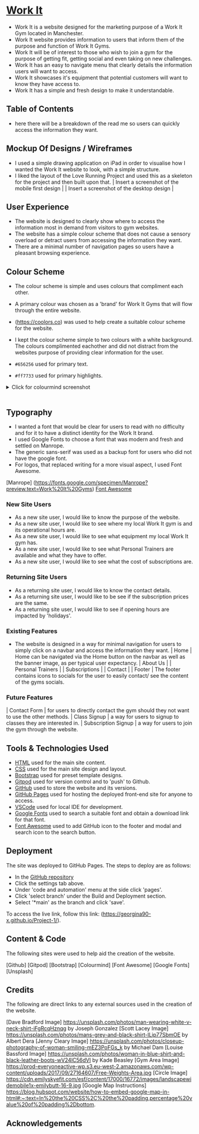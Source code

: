 # [Work It]('#' "Click to view the deployed site")

- Work It is a website designed for the marketing purpose of a Work It Gym located in Manchester.
- Work It website provides information to users that inform them of the purpose and function of Work It Gyms.
- Work It will be of interest to those who wish to join a gym for the purpose of getting fit, getting social and even taking on new challenges.
- Work It has an easy to navigate menu that clearly details the information users will want to access.
- Work It showcases it's equipment that potential customers will want to know they have access to. 
- Work It has a simple and fresh design to make it understandable.

## Table of Contents
- here there will be a breakdown of the read me so users can quickly access the information they want.

## Mockup Of Designs / Wireframes

- I used a simple drawing application on iPad in order to visualise how I wanted the Work It website to look, with a simple structure.
- I liked the layout of the Love Running Project and used this as a skeleton for the project and then built upon that.
| Insert a screenshot of the mobile first design |
| Insert a screenshot of the desktop design |


## User Experience

- The website is designed to clearly show where to access the information most in demand from visitors to gym websites.
- The website has a simple colour scheme that does not cause a sensory overload or detract users from accessing the information they want.
- There are a minimal number of navigation pages so users have a pleasant browsing experience.

## Colour Scheme

- The colour scheme is simple and uses colours that compliment each other.
- A primary colour was chosen as a 'brand' for Work It Gyms that will flow through the entire website.
- (https://coolors.co) was used to help create a suitable colour scheme for the website.
- I kept the colour scheme simple to two colours with a white background. The colours complimented eachother and did not distract from the websites purpose of providing clear information for the user.

- `#656256` used for primary text.
- `#ff7733` used for primary highlights.


<details>
<summary>Click for colourmind screenshot</summary>

![Alt Text](/workspace/Project-1/assets/images/coolors colour scheme.png)

</details><br>

## Typography

- I wanted a font that would be clear for users to read with no difficulty and for it to have a distinct identity for the Work It brand.
- I used Google Fonts to choose a font that was modern and fresh and settled on Manrope.
- The generic sans-serif was used as a backup font for users who did not have the google font.
- For logos, that replaced writing for a more visual aspect, I used Font Awesome. 

[Manrope] (https://fonts.google.com/specimen/Manrope?preview.text=Work%20It%20Gyms)
[Font Awesome](https://fontawesome.com)

### New Site Users

- As a new site user, I would like to know the purpose of the website.
- As a new site user, I would like to see where my local Work It gym is and its operational hours are.
- As a new site user, I would like to see what equipment my local Work It gym has.
- As a new site user, I would like to see what Personal Trainers are available and what they have to offer.
- As a new site user, I would like to see what the cost of subscriptions are.

### Returning Site Users

- As a returning site user, I would like to know the contact details.
- As a returning site user, I would like to be see if the subscription prices are the same.
- As a returning site user, I would like to see if opening hours are impacted by 'holidays'.

### Existing Features

- The website is designed in a way for minimal navigation for users to simply click on a navbar and access the information they want.
| Home | Home can be navigated via the Home button on the navbar as well as the banner image, as per typical user expectancy.
| About Us |
| Personal Trainers |
| Subscriptions |
| Contact | 
| Footer | The footer contains icons to socials for the user to easily contact/ see the content of the gyms socials. 

### Future Features
| Contact Form | for users to directly contact the gym should they not want to use the other methods.
| Class Signup | a way for users to signup to classes they are interested in.
| Subscription Signup | a way for users to join the gym through the website.

## Tools & Technologies Used

- [HTML](https://en.wikipedia.org/wiki/HTML) used for the main site content.
- [CSS](https://en.wikipedia.org/wiki/CSS) used for the main site design and layout.
- [Bootstrap](https://www.bootstrap.com) used for preset template designs.
- [Gitpod](https://gitpod.io) used for version control and to 'push' to Github.
- [GitHub](https://github.com) used to store the website and its versions.
- [GitHub Pages](https://pages.github.com) used for hosting the deployed front-end site for anyone to access.
- [VSCode](https://code.visualstudio.com/) used for local IDE for development.
- [Google Fonts](https://fonts.google.com/) used to search a suitable font and obtain a download link for that font.
- [Font Awesome](https://fontawesome.com/) used to add GitHub icon to the footer and modal and search icon to the search button.

## Deployment

The site was deployed to GitHub Pages. The steps to deploy are as follows:

- In the [GitHub repository](https://github.com/Georgina90-x/Project-1.git)
- Click the settings tab above.
- Under 'code and automation' menu at the side click 'pages'.
- Click 'select branch' under the Build and Deployment section.
- Select '*main' as the branch and click 'save'.


To access the live link, follow this link: (https://georgina90-x.github.io/Project-1/).

## Content & Code

The following sites were used to help aid the creation of the website.

[Github]
[Gitpod]
[Bootstrap]
[Colourmind]
[Font Awesome]
[Google Fonts]
[Unsplash]

## Credits

The following are direct links to any external sources used in the creation of the website.

[Dave Bradford Image] https://unsplash.com/photos/man-wearing-white-v-neck-shirt-iFgRcqHznqg by Joseph Gonzalez
[Scott Lacey Image] https://unsplash.com/photos/mans-grey-and-black-shirt-ILip77SbmOE by Albert Dera
[Jenny Cleary Image] https://unsplash.com/photos/closeup-photography-of-woman-smiling-mEZ3PoFGs_k by Michael Dam
[Louise Bassford Image] https://unsplash.com/photos/woman-in-blue-shirt-and-black-leather-boots-wV24lC56dVI by Kade Beasley
[Gym Area Image] https://prod-everyoneactive-wp.s3.eu-west-2.amazonaws.com/wp-content/uploads/2017/09/27164607/Free-Weights-Area.jpg 
[Circle Image] https://cdn.emilyskyefit.com/esf/content/17000/16772/images/landscapewidemobile1x-emilybutt-16-9.jpg 
[Google Map Instructions] https://blog.hubspot.com/website/how-to-embed-google-map-in-html#:~:text=In%20the%20CSS%2C%20the%20padding,percentage%20value%20of%20padding%2Dbottom. 



## Acknowledgements


